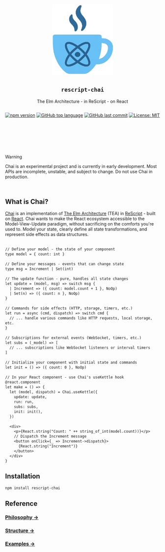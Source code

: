 <div style="text-align: center; margin-bottom: 2rem;" align="center">
  <img src="./logo.png" alt="Chai Logo" style="width: 200px; height: auto;" />
</div>

<h2 style="text-align: center;" align="center"><code>rescript-chai</code></h2>
<p style="text-align: center;" align="center">The Elm Architecture - in ReScript - on React</p>

<div style="display: flex; gap: 0.5rem; margin-bottom: 1rem; justify-content: center; margin-bottom: 4em;" align="center">

  [![npm version](https://img.shields.io/npm/v/rescript-chai)](https://www.npmjs.com/package/rescript-chai)
  [![GitHub top language](https://img.shields.io/github/languages/top/elias-michaias/rescript-chai)](https://github.com/elias-michaias/rescript-chai)
  [![GitHub last commit](https://img.shields.io/github/last-commit/elias-michaias/rescript-chai)](https://github.com/elias-michaias/rescript-chai)
  [![License: MIT](https://img.shields.io/badge/License-MIT-yellow.svg)](https://opensource.org/licenses/MIT)
</div>

<br/><br/>

>[!WARNING]
>Chai is an experimental project and is currently in early development. Most APIs are incomplete, unstable, and subject to change. Do not use Chai in production.

<br/>
<h2>What is Chai?</h2>
<a href="https://github.com/elias-michaias/rescript-chai">Chai</a> is an implementation of <a href="https://guide.elm-lang.org/architecture/">The Elm Architecture</a> (TEA) in <a href="https://rescript-lang.org/">ReScript</a> - built on <a href="https://react.dev/">React</a>. Chai wants to make the React ecosystem accessible to the Model-View-Update paradigm, without sacrificing on the comforts you're used to. Model your state, clearly define all state transformations, and represent side effects as data structures.
<br/>
<br/>

```rescript
// Define your model - the state of your component
type model = { count: int }

// Define your messages - events that can change state
type msg = Increment | Set(int)

// The update function - pure, handles all state changes
let update = (model, msg) => switch msg {
  | Increment => ({ count: model.count + 1 }, NoOp)
  | Set(n) => ({ count: n }, NoOp)
}

// Commands for side effects (HTTP, storage, timers, etc.)
let run = async (cmd, dispatch) => switch cmd {
  // ... handle various commands like HTTP requests, local storage, etc.
}

// Subscriptions for external events (WebSocket, timers, etc.)
let subs = (_model) => [
  // ... subscriptions like WebSocket listeners or interval timers
]

// Initialize your component with initial state and commands
let init = () => ({ count: 0 }, NoOp)

// In your React component - use Chai's useKettle hook
@react.component
let make = () => {
  let (model, dispatch) = Chai.useKettle({
    update: update,
    run: run,
    subs: subs,
    init: init(),
  })

  <div>
    <p>{React.string("Count: " ++ string_of_int(model.count))}</p>
    // Dispatch the Increment message
    <button onClick={_ => Increment->dispatch}>
      {React.string("Increment")}
    </button>
  </div>
}
```

<h2>Installation</h2>

```bash
npm install rescript-chai
```

<h2>Reference</h2>

<h3>
<a href="https://github.com/elias-michaias/rescript-chai/blob/main/reference/philosophy.md">
    Philosophy →
</a>
</h3>

<h3>
<a href="https://github.com/elias-michaias/rescript-chai/blob/main/reference/structure.md">
    Structure →
</a>
</h3>

<h3>
<a href="https://github.com/elias-michaias/rescript-chai/tree/main/examples/counter">
    Examples →
</a>
</h3>